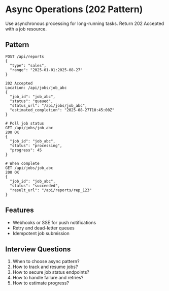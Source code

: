 # Async Operations (202 Pattern)

Use asynchronous processing for long-running tasks. Return 202 Accepted with a job resource.

## Pattern

```http
POST /api/reports
{
  "type": "sales",
  "range": "2025-01-01:2025-08-27"
}

202 Accepted
Location: /api/jobs/job_abc
{
  "job_id": "job_abc",
  "status": "queued",
  "status_url": "/api/jobs/job_abc",
  "estimated_completion": "2025-08-27T10:45:00Z"
}

# Poll job status
GET /api/jobs/job_abc
200 OK
{
  "job_id": "job_abc",
  "status": "processing",
  "progress": 45
}

# When complete
GET /api/jobs/job_abc
200 OK
{
  "job_id": "job_abc",
  "status": "succeeded",
  "result_url": "/api/reports/rep_123"
}
```

## Features

- Webhooks or SSE for push notifications
- Retry and dead-letter queues
- Idempotent job submission

## Interview Questions

1. When to choose async pattern?
2. How to track and resume jobs?
3. How to secure job status endpoints?
4. How to handle failure and retries?
5. How to estimate progress?

